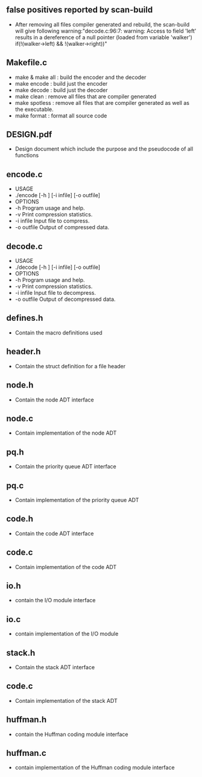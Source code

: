 ## false positives reported by scan-build
- After removing all files compiler generated and rebuild, the scan-build will give following warning:"decode.c:96:7: warning: Access to field 'left' results in a dereference of a null pointer (loaded from variable 'walker') 
if(!(walker->left) && !(walker->right))"

## Makefile.c
- make & make all : build the encoder and the decoder
- make encode : build just the encoder
- make decode : build just the decoder
- make clean : remove all files that are compiler generated
- make spotless : remove all files that are compiler generated as well as the executable.
- make format : format all source code

## DESIGN.pdf
- Design document which include the purpose and the pseudocode of all functions

## encode.c
- USAGE
-   ./encode [-h ] [-i infile] [-o outfile]
- OPTIONS
-   -h             Program usage and help.
-   -v             Print compression statistics.
-   -i infile      Input file to compress.
-   -o outfile     Output of compressed data.

## decode.c
- USAGE
-   ./decode [-h ] [-i infile] [-o outfile]
- OPTIONS
-   -h             Program usage and help.
-   -v             Print compression statistics.
-   -i infile      Input file to decompress.
-   -o outfile     Output of decompressed data.

## defines.h
- Contain the macro definitions used

## header.h
- Contain the struct definition for a file header

## node.h 
- Contain the node ADT interface

## node.c
- Contain implementation of the node ADT

## pq.h 
- Contain the priority queue ADT interface

## pq.c
- Contain implementation of the priority queue ADT

## code.h 
- Contain the code ADT interface

## code.c
- Contain implementation of the code ADT

## io.h
- contain the I/O module interface

## io.c
- contain implementation of the I/O module

## stack.h 
- Contain the stack ADT interface

## code.c
- Contain implementation of the stack ADT

## huffman.h
- contain the Huffman coding module interface

## huffman.c
- contain implementation of the Huffman coding module interface